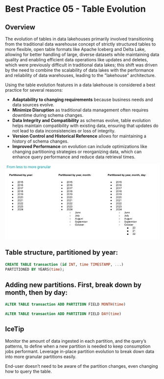 #  Best Practice 05 - Table Evolution

## Overview
The evolution of tables in data lakehouses primarily involved transitioning from the traditional data warehouse concept of strictly structured tables to more flexible, open table formats like Apache Iceberg and Delta Lake, allowing for better handling of large, diverse datasets while maintaining data quality and enabling efficient data operations like updates and deletes, which were previously difficult in traditional data lakes; this shift was driven by the need to combine the scalability of data lakes with the performance and reliability of data warehouses, leading to the "lakehouse" architecture.

Using the table evolution features in a data lakehouse is considered a best practice for several reasons:

- **Adaptability to changing requirements** because business needs and data sources evolve.
- **Minimize Disruption** as traditional data management often requires downtime during schema changes. 
- **Data Integrity and Compatibility** as schemas evolve, table evolution helps maintain compatibility with existing data, ensuring that updates do not lead to data inconsistencies or loss of integrity. 
- **Version Control and Historical Reference** allows for maintaining a history of schema changes. 
- **Improved Performance** on evolution can include optimizations like changing partitioning strategies or reorganizing data, which can enhance query performance and reduce data retrieval times.

![best_practice_3a.jpg](../../images/best_practice_3a.jpg)

## Table structure, partitioned by year:

```sql
CREATE TABLE transaction (id INT, time TIMESTAMP, ...) 
PARTITIONED BY YEARS(time);
```

## Adding new partitions. First, break down by month, then by day:

```sql
ALTER TABLE transaction ADD PARTITION FIELD MONTH(time)
```

```sql
ALTER TABLE transaction ADD PARTITION FIELD DAY(time)
```

## IceTip
Monitor the amount of data ingested in each partition, and the query’s patterns, to define when a new partition is needed to keep consumption jobs performant. 
Leverage in-place partition evolution to break down data into more granular partitions easily. 

End-user doesn’t need to be aware of the partition changes, even changing how to query the table.
